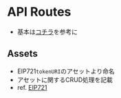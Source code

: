 # API Routes

- 基本は[コチラ](https://beta.nextjs.org/docs/routing/defining-routes)を参考に

## Assets

- EIP721`tokenURI`のアセットより命名
- アセットに関するCRUD処理を記載
- ref. [EIP721](https://eips.ethereum.org/EIPS/eip-721)
